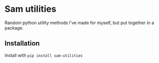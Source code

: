 # Sam utilities

Random python utility methods I've made for myself, but put together in a package. 

## Installation

Install with `pip install sam-utilities`